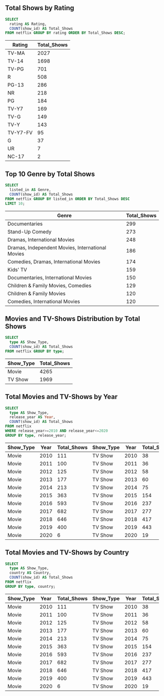 ## Total Shows by Rating
```sql
SELECT
  rating AS Rating,
  COUNT(show_id) AS Total_Shows
FROM netflix GROUP BY rating ORDER BY Total_Shows DESC;
```
| Rating | Total_Shows |
| -------------------- | -------------------- |
| TV-MA | 2027| 
| TV-14 | 1698| 
| TV-PG | 701| 
| R | 508| 
| PG-13 | 286| 
| NR | 218| 
| PG | 184| 
| TV-Y7 | 169| 
| TV-G | 149| 
| TV-Y | 143| 
| TV-Y7-FV | 95| 
| G | 37| 
| UR | 7| 
| NC-17 | 2| 

## Top 10 Genre by Total Shows
```sql
SELECT
  listed_in AS Genre,
  COUNT(show_id) AS Total_Shows
FROM netflix GROUP BY listed_in ORDER BY Total_Shows DESC
LIMIT 10;
```
| Genre | Total_Shows |
| -------------------- | -------------------- |
| Documentaries | 299| 
| Stand-Up Comedy | 273| 
| Dramas, International Movies | 248| 
| Dramas, Independent Movies, International Movies | 186| 
| Comedies, Dramas, International Movies | 174| 
| Kids' TV | 159| 
| Documentaries, International Movies | 150| 
| Children & Family Movies, Comedies | 129| 
| Children & Family Movies | 120| 
| Comedies, International Movies | 120| 

## Movies and TV-Shows Distribution by Total Shows
```sql
SELECT
  type AS Show_Type,
  COUNT(show_id) AS Total_Shows
FROM netflix GROUP BY type;
```
| Show_Type | Total_Shows |
| -------------------- | -------------------- |
| Movie | 4265| 
| TV Show | 1969| 

## Total Movies and TV-Shows by Year
```sql
SELECT
  type AS Show_Type,
  release_year AS Year,
  COUNT(show_id) AS Total_Shows
FROM netflix 
WHERE release_year>=2010 AND release_year<=2020
GROUP BY type, release_year;
```
| Show_Type | Year | Total_Shows |  Show_Type | Year | Total_Shows |
| -------------------- | -------------------- |-------------------- |  -------------------- | -------------------- |-------------------- |
| Movie | 2010 | 111|  TV Show| 2010| 38| 
| Movie| 2011| 100|  TV Show| 2011| 36| 
| Movie| 2012| 125| TV Show| 2012| 58| 
| Movie| 2013| 177| TV Show| 2013| 60| 
| Movie| 2014| 213| TV Show| 2014| 75| 
| Movie| 2015| 363| TV Show| 2015| 154| 
| Movie| 2016| 593| TV Show| 2016| 237| 
| Movie| 2017| 682|  TV Show| 2017| 277| 
| Movie| 2018| 646| TV Show| 2018| 417| 
| Movie| 2019| 400| TV Show| 2019| 443| 
| Movie| 2020| 6| TV Show| 2020| 19|

## Total Movies and TV-Shows by Country
```sql
SELECT
  type AS Show_Type,
  country AS Country,
  COUNT(show_id) AS Total_Shows
FROM netflix 
GROUP BY type, country;
```
| Show_Type | Year | Total_Shows |  Show_Type | Year | Total_Shows |
| -------------------- | -------------------- |-------------------- |  -------------------- | -------------------- |-------------------- |
| Movie | 2010 | 111|  TV Show| 2010| 38| 
| Movie| 2011| 100|  TV Show| 2011| 36| 
| Movie| 2012| 125| TV Show| 2012| 58| 
| Movie| 2013| 177| TV Show| 2013| 60| 
| Movie| 2014| 213| TV Show| 2014| 75| 
| Movie| 2015| 363| TV Show| 2015| 154| 
| Movie| 2016| 593| TV Show| 2016| 237| 
| Movie| 2017| 682|  TV Show| 2017| 277| 
| Movie| 2018| 646| TV Show| 2018| 417| 
| Movie| 2019| 400| TV Show| 2019| 443| 
| Movie| 2020| 6| TV Show| 2020| 19|
